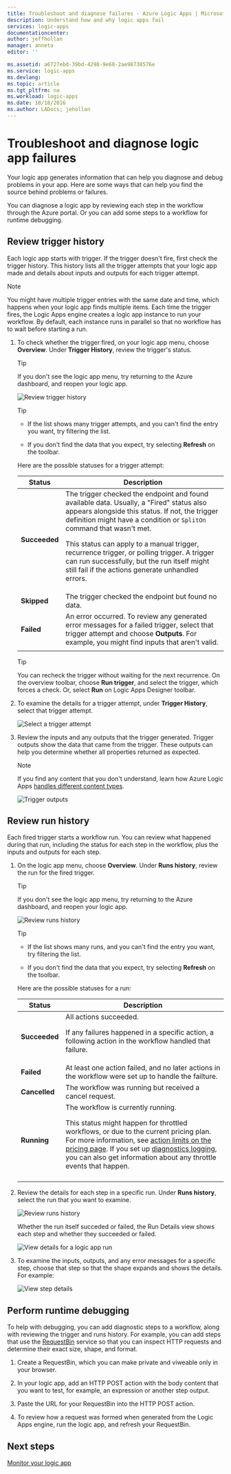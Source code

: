 ```yaml
---
title: Troubleshoot and diagnose failures - Azure Logic Apps | Microsoft Docs
description: Understand how and why logic apps fail
services: logic-apps
documentationcenter: 
author: jeffhollan
manager: anneta
editor: ''

ms.assetid: a6727ebd-39bd-4298-9e68-2ae98738576e
ms.service: logic-apps
ms.devlang: 
ms.topic: article
ms.tgt_pltfrm: na
ms.workload: logic-apps
ms.date: 10/18/2016
ms.author: LADocs; jehollan
---
```


# Troubleshoot and diagnose logic app failures

Your logic app generates information that can help you 
diagnose and debug problems in your app. 
Here are some ways that can help you find 
the source behind problems or failures. 

You can diagnose a logic app by reviewing 
each step in the workflow through the Azure portal. 
Or you can add some steps to a workflow for runtime debugging.

## Review trigger history

Each logic app starts with trigger. If the trigger doesn't fire, 
first check the trigger history. This history lists all the 
trigger attempts that your logic app made and details about 
inputs and outputs for each trigger attempt.

> [!NOTE]
> You might have multiple trigger entries with the same date and time, 
> which happens when your logic app finds multiple items. 
> Each time the trigger fires, the Logic Apps engine creates 
> a logic app instance to run your workflow. By default, 
> each instance runs in parallel so that no workflow 
> has to wait before starting a run.

1. To check whether the trigger fired, 
on your logic app menu, choose **Overview**. Under 
**Trigger History**, review the trigger's status.

   > [!TIP]
   > If you don't see the logic app menu, 
   > try returning to the Azure dashboard, 
   > and reopen your logic app.

   ![Review trigger history](./media/logic-apps-diagnosing-failures/logic-app-trigger-history-overview.png)

   > [!TIP]
   > * If the list shows many trigger attempts, 
   > and you can't find the entry you want, 
   > try filtering the list.
   > 
   > * If you don't find the data that you expect, 
   > try selecting **Refresh** on the toolbar.

   Here are the possible statuses for a trigger attempt:

   | Status | Description | 
   | ------ | ----------- | 
   | **Succeeded** | The trigger checked the endpoint and found available data. Usually, a "Fired" status also appears alongside this status. If not, the trigger definition might have a condition or `SplitOn` command that wasn't met. <p>This status can apply to a manual trigger, recurrence trigger, or polling trigger. A trigger can run successfully, but the run itself might still fail if the actions generate unhandled errors. | 
   | **Skipped** | The trigger checked the endpoint but found no data. | 
   | **Failed** | An error occurred. To review any generated error messages for a failed trigger, select that trigger attempt and choose **Outputs**. For example, you might find inputs that aren't valid. | 
   ||| 

   > [!TIP]
   > You can recheck the trigger without waiting for the next recurrence. 
   > On the overview toolbar, choose **Run trigger**, 
   > and select the trigger, which forces a check. 
   > Or, select **Run** on Logic Apps Designer toolbar.

3. To examine the details for a trigger attempt, 
under **Trigger History**, select that trigger attempt. 

   ![Select a trigger attempt](./media/logic-apps-diagnosing-failures/logic-app-trigger-history.png)

4. Review the inputs and any outputs that the trigger generated. 
Trigger outputs show the data that came from the trigger. 
These outputs can help you determine whether all properties 
returned as expected.

   > [!NOTE]
   > If you find any content that you don't understand, 
   > learn how Azure Logic Apps 
   > [handles different content types](../logic-apps/logic-apps-content-type.md).

   ![Trigger outputs](./media/logic-apps-diagnosing-failures/trigger-outputs.png)

## Review run history

Each fired trigger starts a workflow run. 
You can review what happened during that run, 
including the status for each step in the workflow, 
plus the inputs and outputs for each step.

1. On the logic app menu, choose **Overview**. 
Under **Runs history**, review the run for the fired trigger.

   > [!TIP]
   > If you don't see the logic app menu, 
   > try returning to the Azure dashboard, 
   > and reopen your logic app.

   ![Review runs history](./media/logic-apps-diagnosing-failures/logic-app-runs-history-overview.png)

   > [!TIP]
   > * If the list shows many runs, 
   > and you can't find the entry you want, 
   > try filtering the list.
   > 
   > * If you don't find the data that you expect, 
   > try selecting **Refresh** on the toolbar.

   Here are the possible statuses for a run:

   | Status | Description | 
   | ------ | ----------- | 
   | **Succeeded** | All actions succeeded. <p>If any failures happened in a specific action, a following action in the workflow handled that failure. | 
   | **Failed** | At least one action failed, and no later actions in the workflow were set up to handle the failture. | 
   | **Cancelled** | The workflow was running but received a cancel request. | 
   | **Running** | The workflow is currently running. <p>This status might happen for throttled workflows, or due to the current pricing plan. For more information, see [action limits on the pricing page](https://azure.microsoft.com/pricing/details/logic-apps/). If you set up [diagnostics logging](../logic-apps/logic-apps-monitor-your-logic-apps.md), you can also get information about any throttle events that happen. | 
   ||| 

2. Review the details for each step in a specific run. 
Under **Runs history**, select the run that you want to examine.

   ![Review runs history](./media/logic-apps-diagnosing-failures/logic-app-run-history.png)

   Whether the run itself succeded or failed, 
   the Run Details view shows each step and whether 
   they succeeded or failed.

   ![View details for a logic app run](./media/logic-apps-diagnosing-failures/logic-app-run-details.png)

3. To examine the inputs, outputs, and any error messages for a specific step, choose that step so that the shape expands and shows the details. For example:

   ![View step details](./media/logic-apps-diagnosing-failures/logic-app-run-details-expanded.png)

## Perform runtime debugging

To help with debugging, you can add diagnostic steps to a workflow, 
along with reviewing the trigger and runs history. For example, 
you can add steps that use the [RequestBin](http://requestb.in) 
service so that you can inspect HTTP requests and determine 
their exact size, shape, and format.

1. Create a RequestBin, 
which you can make private and viweable only in your browser.

2. In your logic app, add an HTTP POST action with the 
body content that you want to test, 
for example, an expression or another step output.

3. Paste the URL for your RequestBin into the HTTP POST action.

4. To review how a request was formed when generated from the Logic Apps engine, 
run the logic app, and refresh your RequestBin.

## Next steps

[Monitor your logic app](../logic-apps/logic-apps-monitor-your-logic-apps.md)